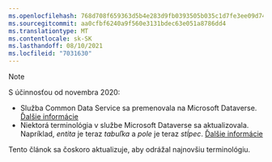 ```yaml
---
ms.openlocfilehash: 768d708f659363d5b4e283d9fb0393505b035c1d7fe3ee09d74ea17eab87a8f0
ms.sourcegitcommit: aa0cfbf6240a9f560e3131bdec63e051a8786dd4
ms.translationtype: MT
ms.contentlocale: sk-SK
ms.lasthandoff: 08/10/2021
ms.locfileid: "7031630"
---
```

> [!NOTE]
> S účinnosťou od novembra 2020:
> - Služba Common Data Service sa premenovala na Microsoft Dataverse. [Ďalšie informácie](https://aka.ms/PAuAppBlog)
> - Niektorá terminológia v službe Microsoft Dataverse sa aktualizovala. Napríklad, *entita* je teraz *tabuľka* a *pole* je teraz *stĺpec*. [Ďalšie informácie](/powerapps/maker/data-platform/data-platform-intro)
>
> Tento článok sa čoskoro aktualizuje, aby odrážal najnovšiu terminológiu.